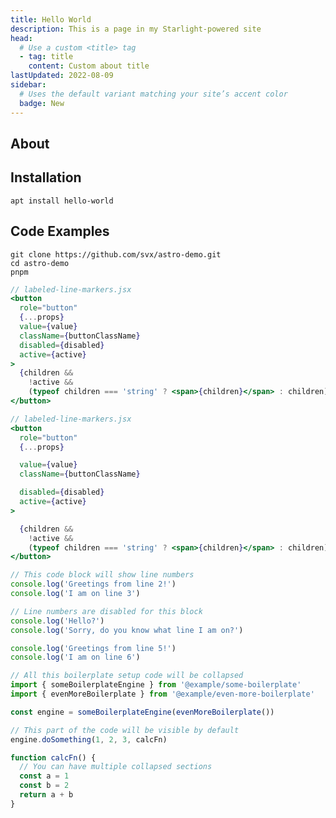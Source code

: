 ```yaml
---
title: Hello World
description: This is a page in my Starlight-powered site
head:
  # Use a custom <title> tag
  - tag: title
    content: Custom about title
lastUpdated: 2022-08-09
sidebar:
  # Uses the default variant matching your site’s accent color
  badge: New
---
```


## About

## Installation

```shell
apt install hello-world
```

## Code Examples

```shell title="Setup Commands"
git clone https://github.com/svx/astro-demo.git
cd astro-demo
pnpm
```

```jsx {"1":5} del={"2":7-8} ins={"3":10-12}
// labeled-line-markers.jsx
<button
  role="button"
  {...props}
  value={value}
  className={buttonClassName}
  disabled={disabled}
  active={active}
>
  {children &&
    !active &&
    (typeof children === 'string' ? <span>{children}</span> : children)}
</button>
```

```jsx {"1. Provide the value prop here:":5-6} del={"2. Remove the disabled and active states:":8-10} ins={"3. Add this to render the children inside the button:":12-15}
// labeled-line-markers.jsx
<button
  role="button"
  {...props}

  value={value}
  className={buttonClassName}

  disabled={disabled}
  active={active}
>

  {children &&
    !active &&
    (typeof children === 'string' ? <span>{children}</span> : children)}
</button>
```

```js showLineNumbers
// This code block will show line numbers
console.log('Greetings from line 2!')
console.log('I am on line 3')
```

```js showLineNumbers=false
// Line numbers are disabled for this block
console.log('Hello?')
console.log('Sorry, do you know what line I am on?')
```

```js showLineNumbers startLineNumber=5
console.log('Greetings from line 5!')
console.log('I am on line 6')
```

```js collapse={1-5, 12-14} title="Collapsed Code"
// All this boilerplate setup code will be collapsed
import { someBoilerplateEngine } from '@example/some-boilerplate'
import { evenMoreBoilerplate } from '@example/even-more-boilerplate'

const engine = someBoilerplateEngine(evenMoreBoilerplate())

// This part of the code will be visible by default
engine.doSomething(1, 2, 3, calcFn)

function calcFn() {
  // You can have multiple collapsed sections
  const a = 1
  const b = 2
  return a + b
}
```

